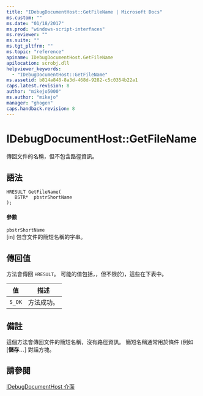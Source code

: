```yaml
---
title: "IDebugDocumentHost::GetFileName | Microsoft Docs"
ms.custom: ""
ms.date: "01/18/2017"
ms.prod: "windows-script-interfaces"
ms.reviewer: ""
ms.suite: ""
ms.tgt_pltfrm: ""
ms.topic: "reference"
apiname: IDebugDocumentHost.GetFileName
apilocation: scrobj.dll
helpviewer_keywords: 
  - "IDebugDocumentHost::GetFileName"
ms.assetid: b814a848-8a3d-468d-9282-c5c0354b22a1
caps.latest.revision: 8
author: "mikejo5000"
ms.author: "mikejo"
manager: "ghogen"
caps.handback.revision: 8
---
```

# IDebugDocumentHost::GetFileName
傳回文件的名稱，但不包含路徑資訊。  
  
## 語法  
  
```  
HRESULT GetFileName(  
   BSTR*  pbstrShortName  
);  
```  
  
#### 參數  
 `pbstrShortName`  
 \[in\] 包含文件的簡短名稱的字串。  
  
## 傳回值  
 方法會傳回 `HRESULT`。  可能的值包括，，但不限於\)，這些在下表中。  
  
|值|描述|  
|-------|--------|  
|`S_OK`|方法成功。|  
  
## 備註  
 這個方法會傳回文件的簡短名稱，沒有路徑資訊。  簡短名稱通常用於條件 \(例如 \[**儲存…**\] 對話方塊。  
  
## 請參閱  
 [IDebugDocumentHost 介面](../../winscript/reference/idebugdocumenthost-interface.md)